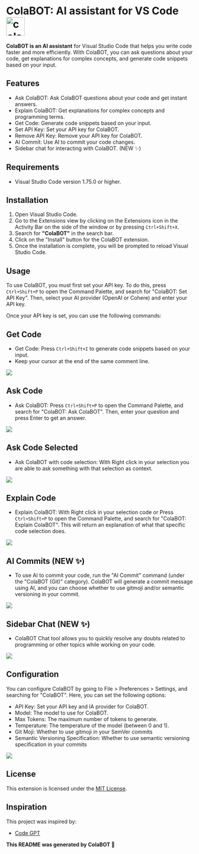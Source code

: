 # ColaBOT: AI assistant for VS Code <img width="50" height="50" src="./assets/icon.png" alt="colabot" />

**ColaBOT is an AI assistant** for Visual Studio Code that helps you write code faster and more efficiently. With ColaBOT, you can ask questions about your code, get explanations for complex concepts, and generate code snippets based on your input.

## Features

- Ask ColaBOT: Ask ColaBOT questions about your code and get instant answers.
- Explain ColaBOT: Get explanations for complex concepts and programming terms.
- Get Code: Generate code snippets based on your input.
- Set API Key: Set your API key for ColaBOT.
- Remove API Key: Remove your API key for ColaBOT.
- AI Commit: Use AI to commit your code changes.
- Sidebar chat for interacting with ColaBOT. (NEW ✨)

## Requirements

- Visual Studio Code version 1.75.0 or higher.

## Installation

1. Open Visual Studio Code.
2. Go to the Extensions view by clicking on the Extensions icon in the Activity Bar on the side of the window or by pressing `Ctrl+Shift+X`.
3. Search for **"ColaBOT"** in the search bar.
4. Click on the "Install" button for the ColaBOT extension.
5. Once the installation is complete, you will be prompted to reload Visual Studio Code.

## Usage

To use ColaBOT, you must first set your API key. To do this, press `Ctrl+Shift+P` to open the Command Palette, and search for "ColaBOT: Set API Key". Then, select your AI provider (OpenAI or Cohere) and enter your API key.

Once your API key is set, you can use the following commands:

## Get Code

- Get Code: Press `Ctrl+Shift+I` to generate code snippets based on your input.
- Keep your cursor at the end of the same comment line.

![](./assets/getCode.gif)

## Ask Code

- Ask ColaBOT: Press `Ctrl+Shift+P` to open the Command Palette, and search for "ColaBOT: Ask ColaBOT". Then, enter your question and press Enter to get an answer.

![](./assets/askCode.gif)


## Ask Code Selected

- Ask ColaBOT with code selection: With Right click in your selection you are able to ask something with that selection as context.

![](./assets/askCodeSelected.gif)

## Explain Code

- Explain ColaBOT: With Right click in your selection code or Press `Ctrl+Shift+P` to open the Command Palette, and search for "ColaBOT: Explain ColaBOT". This will return an explanation of what that specific code selection does.

![](./assets/explainCode.gif)

## AI Commits (NEW ✨)

- To use AI to commit your code, run the "AI Commit" command (under the "ColaBOT (Git)" category). ColaBOT will generate a commit message using AI, and you can choose whether to use gitmoji and/or semantic versioning in your commit.

![](./assets/aiCommits.gif)

## Sidebar Chat (NEW ✨)

- ColaBOT Chat tool allows you to quickly resolve any doubts related to programming or other topics while working on your code.

![](./assets/sidebarChat.gif)

## Configuration

You can configure ColaBOT by going to File > Preferences > Settings, and searching for "ColaBOT". Here, you can set the following options:

- API Key: Set your API key and IA provider for ColaBOT.
- Model: The model to use for ColaBOT.
- Max Tokens: The maximum number of tokens to generate.
- Temperature: The temperature of the model (between 0 and 1).
- Git Moji: Whether to use gitmoji in your SemVer commits
- Semantic Versioning Specification: Whether to use semantic versioning specification in your commits

![](./assets/config.gif)

## License

This extension is licensed under the [MIT License](LICENSE).

## Inspiration

This project was inspired by:

- [Code GPT](https://www.codegpt.co/)

**This README was generated by ColaBOT 🤖**
